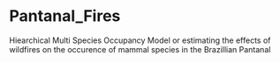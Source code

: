 # Pantanal_Fires
Hiearchical Multi Species Occupancy Model or estimating the effects of wildfires on the occurence of mammal species in the Brazillian Pantanal
